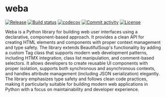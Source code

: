 # weba

[![Release](https://img.shields.io/github/v/release/cj/weba)](https://img.shields.io/github/v/release/cj/weba)
[![Build status](https://img.shields.io/github/actions/workflow/status/cj/weba/main.yml?branch=main)](https://github.com/cj/weba/actions/workflows/main.yml?query=branch%3Amain)
[![codecov](https://codecov.io/gh/cj/weba/branch/main/graph/badge.svg)](https://codecov.io/gh/cj/weba)
[![Commit activity](https://img.shields.io/github/commit-activity/m/cj/weba)](https://img.shields.io/github/commit-activity/m/cj/weba)
[![License](https://img.shields.io/github/license/cj/weba)](https://img.shields.io/github/license/cj/weba)

Weba is a Python library for building web user interfaces using a declarative,
component-based approach. It provides a clean API for creating HTML elements and
components with proper context management and type safety. The library extends
BeautifulSoup's functionality by adding a custom Tag class that supports modern web
development patterns, including HTMX integration, class list manipulation, and
comment-based selectors. It allows developers to create reusable UI components with
proper isolation, supports both synchronous and asynchronous contexts, and handles
attribute management (including JSON serialization) elegantly. The library emphasizes
type safety and follows clean code practices, making it particularly suitable for
building modern web applications in Python with a focus on maintainability and developer
experience.
